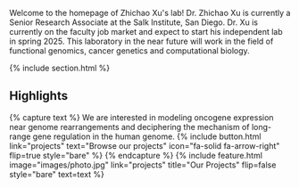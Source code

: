 ---
---

Welcome to the homepage of Zhichao Xu's lab! Dr. Zhichao Xu is currently a Senior Research Associate at the Salk Institute, San Diego. Dr. Xu is currently on the faculty job market and expect to start his independent lab in spring 2025. This laboratory in the near future will work in the field of functional genomics, cancer genetics and computational biology. 



{% include section.html %}

## Highlights

{% capture text %}
We are interested in modeling oncogene expression near genome rearrangements and deciphering the mechanism of long-range gene regulation in the human genome.
{% include button.html link="projects" text="Browse our projects" icon="fa-solid fa-arrow-right" flip=true style="bare" %}
{% endcapture %}
{% include feature.html image="images/photo.jpg" link="projects" title="Our Projects" flip=false style="bare" text=text %}
